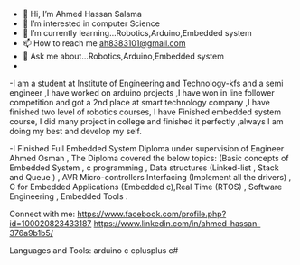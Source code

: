- 👋 Hi, I’m Ahmed Hassan Salama
- 👀 I’m interested in computer Science
- 🌱 I’m currently learning...Robotics,Arduino,Embedded system
- 📫 How to reach me ah8383101@gmail.com
- 💬 Ask me about...Robotics,Arduino,Embedded system
- 
-I am a student at Institute of Engineering and Technology-kfs and a semi engineer ,I have worked on arduino projects ,I have won in line follower competition and got a   2nd place at smart technology company ,I have finished two level of robotics courses, I have Finished embedded system course, I did many project in college and         finished it perfectly ,always I am doing my best and develop my self.

-I Finished Full Embedded System Diploma under supervision of Engineer Ahmed Osman ,
The Diploma covered the below topics:
(Basic concepts of Embedded System , c programming , Data structures (Linked-list , Stack and Queue ) , AVR Micro-controllers Interfacing (Implement all the drivers) , C for Embedded Applications (Embedded c),Real Time (RTOS) , Software Engineering , Embedded Tools .


Connect with me:
https://www.facebook.com/profile.php?id=100020823433187  https://www.linkedin.com/in/ahmed-hassan-376a9b1b5/ 

Languages and Tools:
arduino c cplusplus c# 
<!---
Ahmed011001/Ahmed011001 is a ✨ special ✨ repository because its `README.md` (this file) appears on your GitHub profile.
You can click the Preview link to take a look at your changes.
--->

